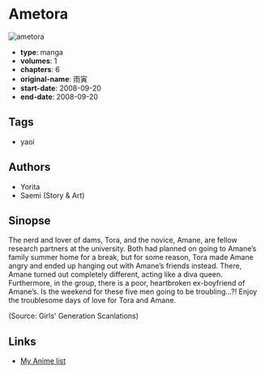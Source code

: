 # Ametora

![ametora](https://cdn.myanimelist.net/images/manga/3/30312.jpg)

-   **type**: manga
-   **volumes**: 1
-   **chapters**: 6
-   **original-name**: 雨寅
-   **start-date**: 2008-09-20
-   **end-date**: 2008-09-20

## Tags

-   yaoi

## Authors

-   Yorita
-   Saemi (Story & Art)

## Sinopse

The nerd and lover of dams, Tora, and the novice, Amane, are fellow research partners at the university. Both had planned on going to Amane’s family summer home for a break, but for some reason, Tora made Amane angry and ended up hanging out with Amane’s friends instead. There, Amane turned out completely different, acting like a diva queen. Furthermore, in the group, there is a poor, heartbroken ex-boyfriend of Amane’s. Is the weekend for these five men going to be troubling…?! Enjoy the troublesome days of love for Tora and Amane.

(Source: Girls' Generation Scanlations)

## Links

-   [My Anime list](https://myanimelist.net/manga/19518/Ametora)
